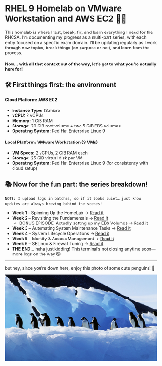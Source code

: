 # RHEL 9 Homelab on VMware Workstation and AWS EC2 🐧🧠 

This homelab is where I test, break, fix, and learn everything I need for the RHCSA. I’m documenting my progress as a multi-part series, with each entry focused on a specific exam domain. I’ll be updating regularly as I work through new topics, break things (on purpose or not), and learn from the process. 

#### Now... with all that context out of the way, let’s get to what you're actually here for!


## 🛠️ First things first: the environment

#### Cloud Platform: AWS EC2
- **Instance Type:** t3.micro  
- **vCPU:** 2 vCPUs  
- **Memory:** 1 GiB RAM  
- **Storage:** 20 GiB root volume + two 5 GiB EBS volumes  
- **Operating System:** Red Hat Enterprise Linux 9  

#### Local Platform: VMware Workstation (3 VMs)
- **VM Specs:** 2 vCPUs, 2 GiB RAM each  
- **Storage:** 25 GiB virtual disk per VM  
- **Operating System:** Red Hat Enterprise Linux 9 (for consistency with cloud setup)


## 📚 Now for the fun part: the series breakdown!

`NOTE: I upload logs in batches, so if it looks quiet… just know updates are always brewing behind the scenes!`

- **Week 1** – Spinning Up the HomeLab → [Read it](./lab-log/week1.md)  
- **Week 2** – Revisiting the Fundamentals → [Read it](./lab-log/week2.md)
  - BONUS EPISODE: Actually setting up my EBS Volumes → [Read it](./lab-log/week2bonus.md)
- **Week 3** – Automating System Maintenance Tasks → [Read it](./lab-log/week3.md)
- **Week 4** – System Lifecycle Operations → [Read it](./lab-log/week4.md)
- **Week 5** – Identity & Access Management → [Read it](./lab-log/week4.md)
- **Week 6** – SELinux & Firewall Tuning → [Read it](./lab-log/week5.md)
- **THE END**... haha just kidding! This terminal’s not closing anytime soon—more logs on the way 😼


---

but hey, since you’re down here, enjoy this photo of some cute penguins! 🐧

<img src="assets/screenshots/birds-1756510438349-3248.jpg" width="800"/>



